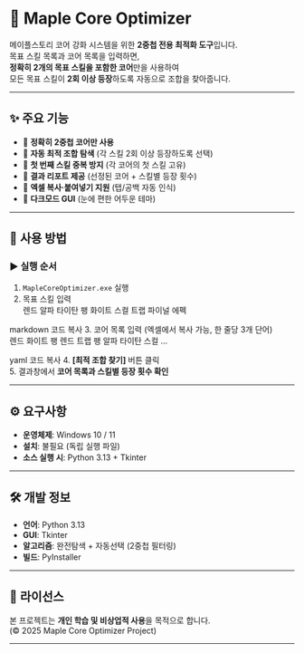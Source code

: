 # 🍁 Maple Core Optimizer

메이플스토리 코어 강화 시스템을 위한 **2중첩 전용 최적화 도구**입니다.  
목표 스킬 목록과 코어 목록을 입력하면,  
**정확히 2개의 목표 스킬을 포함한 코어**만을 사용하여  
모든 목표 스킬이 **2회 이상 등장**하도록 자동으로 조합을 찾아줍니다.

---

## ✨ 주요 기능

- 🎯 **정확히 2중첩 코어만 사용**  
- 🧮 **자동 최적 조합 탐색** (각 스킬 2회 이상 등장하도록 선택)  
- 🧱 **첫 번째 스킬 중복 방지** (각 코어의 첫 스킬 고유)  
- 🧾 **결과 리포트 제공** (선정된 코어 + 스킬별 등장 횟수)  
- 💾 **엑셀 복사·붙여넣기 지원** (탭/공백 자동 인식)  
- 🌙 **다크모드 GUI** (눈에 편한 어두운 테마)

---

## 🚀 사용 방법

### ▶ 실행 순서
1. `MapleCoreOptimizer.exe` 실행  
2. 목표 스킬 입력  
렌드 알파 타이탄 팽 화이트 스컬 트랩 파이널 에펙

markdown
코드 복사
3. 코어 목록 입력 (엑셀에서 복사 가능, 한 줄당 3개 단어)  
렌드 화이트 팽
렌드 트랩 팽
알파 타이탄 스컬
...

yaml
코드 복사
4. **[최적 조합 찾기]** 버튼 클릭  
5. 결과창에서 **코어 목록과 스킬별 등장 횟수 확인**

---

## ⚙️ 요구사항

- **운영체제**: Windows 10 / 11  
- **설치**: 불필요 (독립 실행 파일)  
- **소스 실행 시**: Python 3.13 + Tkinter  

---

## 🛠️ 개발 정보

- **언어**: Python 3.13  
- **GUI**: Tkinter  
- **알고리즘**: 완전탐색 + 자동선택 (2중첩 필터링)  
- **빌드**: PyInstaller  

---

## 📄 라이선스

본 프로젝트는 **개인 학습 및 비상업적 사용**을 목적으로 합니다.  
(© 2025 Maple Core Optimizer Project)

---
